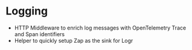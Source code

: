 # Logging

* HTTP Middleware to enrich log messages with OpenTelemetry Trace and Span identifiers
* Helper to quickly setup Zap as the sink for Logr
